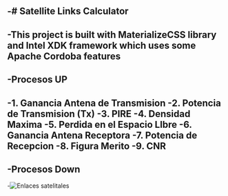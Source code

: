 

-# Satellite Links Calculator
-
-This project is built with MaterializeCSS library and Intel XDK framework which uses some Apache Cordoba features
-
-**Procesos UP**
-
-1. Ganancia Antena de Transmision
-2. Potencia de Transmision (Tx)
-3. PIRE
-4. Densidad Maxima
-5. Perdida en el Espacio LIbre
-6. Ganancia Antena Receptora
-7. Potencia de Recepcion
-8. Figura Merito
-9. CNR
-
-**Procesos Down**
-
-![Enlaces satelitales](https://github.com/Luda16/satellite-link/blob/master/img/SatteliteLink.jpg)
